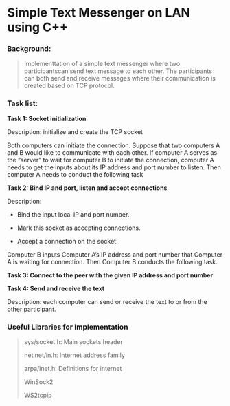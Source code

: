 # Simple Text Messenger on LAN using C++

### Background:

> Implementtation of a simple text messenger where two participantscan send text message to each other. The participants can both send and receive messages where their communication is created based on TCP protocol.

### Task list:

**Task 1: Socket initialization**

Description: initialize and create the TCP socket 

Both computers can initiate the connection. Suppose that two computers A and B would like to communicate with each other. If computer A serves as the “server” to wait for computer B to initiate the connection, computer A needs to get the inputs about its IP address and port number to listen. Then computer A needs to conduct the following task

**Task 2: Bind IP and port, listen and accept connections**

Description:

- Bind the input local IP and port number.

- Mark this socket as accepting connections.

- Accept a connection on the socket. 

Computer B inputs Computer A’s IP address and port number that Computer A is waiting for connection. Then Computer B conducts the following task.

**Task 3: Connect to the peer with the given IP address and port number**

**Task 4: Send and receive the text**

Description: each computer can send or receive the text to or from the other participant.

### Useful Libraries for Implementation 

> sys/socket.h: Main sockets header 
> 
> netinet/in.h: Internet address family 
> 
> arpa/inet.h: Definitions for internet 
> 
> WinSock2
> 
> WS2tcpip